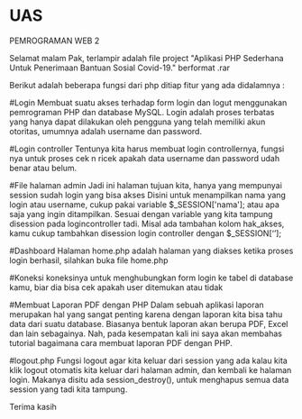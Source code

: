 # UAS
PEMROGRAMAN WEB 2

Selamat malam Pak, terlampir adalah file project "Aplikasi PHP Sederhana Untuk Penerimaan Bantuan Sosial Covid-19." berformat .rar

Berikut adalah beberapa fungsi dari php ditiap fitur yang ada didalamnya :

#Login
Membuat suatu akses terhadap form login dan logut menggunakan pemrograman PHP dan database MySQL. Login adalah proses terbatas yang hanya dapat dilakukan oleh pengguna yang telah memiliki akun otoritas, umumnya adalah username dan password.

#Login controller
Tentunya kita harus membuat login controllernya, fungsi nya untuk proses cek n ricek apakah data username dan password udah benar atau belum.

#File halaman admin
Jadi ini halaman tujuan kita, hanya yang mempunyai session sudah login yang bisa akses
Disini untuk menampilkan nama yang login atau username, cukup pakai variable $_SESSION['nama']; atau apa saja yang ingin ditampilkan. Sesuai dengan variable yang kita tampung disession pada logincontroller tadi.
Misal ada tambahan kolom hak_akses, kamu cukup tambahkan disession login controller dengan $_SESSION[‘’];

#Dashboard
Halaman home.php adalah halaman yang diakses ketika proses login berhasil, silahkan buka file home.php

#Koneksi
koneksinya untuk menghubungkan form login ke tabel di database kamu, biar dia bisa cek apakah user ditemukan atau tidak

#Membuat Laporan PDF dengan PHP
Dalam sebuah aplikasi laporan merupakan hal yang sangat penting karena dengan laporan kita bisa tahu data dari suatu database. Biasanya bentuk laporan akan berupa PDF, Excel dan lain sebagainya. Nah, pada kesempatan kali ini saya akan membahas tutorial bagaimana cara membuat laporan PDF dengan PHP.

#logout.php
Fungsi logout agar kita keluar dari session yang ada kalau kita klik logout otomatis kita keluar dari halaman admin, dan kembali ke halaman login. Makanya disitu ada session_destroy(), untuk menghapus semua data session yang tadi kita tampung.

Terima kasih
